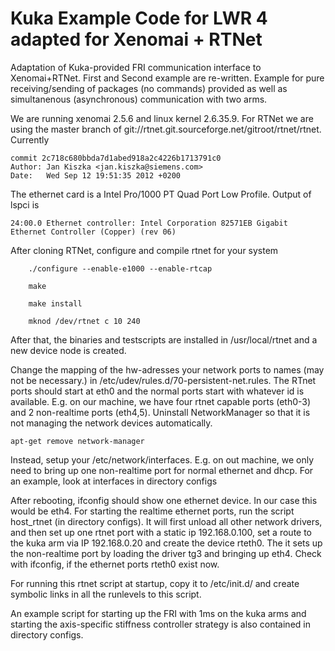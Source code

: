 Kuka Example Code for LWR 4 adapted for Xenomai + RTNet
==============

Adaptation of Kuka-provided FRI communication interface to Xenomai+RTNet. 
First and Second example are re-written. Example for pure receiving/sending of packages (no commands) provided as well as simultanenous (asynchronous) communication with two arms. 

We are running xenomai 2.5.6 and linux kernel 2.6.35.9. For RTNet we are using the master branch of git://rtnet.git.sourceforge.net/gitroot/rtnet/rtnet. 
Currently 

```
commit 2c718c680bbda7d1abed918a2c4226b1713791c0
Author: Jan Kiszka <jan.kiszka@siemens.com>
Date:   Wed Sep 12 19:51:35 2012 +0200
```

The ethernet card is a Intel Pro/1000 PT Quad Port Low Profile. Output of lspci is 

```
24:00.0 Ethernet controller: Intel Corporation 82571EB Gigabit Ethernet Controller (Copper) (rev 06)
```

After cloning RTNet, configure and compile rtnet for your system

```
    ./configure --enable-e1000 --enable-rtcap 

    make 

    make install 

    mknod /dev/rtnet c 10 240 
```

After that, the binaries and testscripts are installed in /usr/local/rtnet and a new device node is created.

Change the mapping of the hw-adresses your network ports to names (may not be necessary.) in /etc/udev/rules.d/70-persistent-net.rules. 
The RTnet ports should start at eth0 and the normal ports start with whatever id is available. E.g. on our machine, we have four rtnet capable ports (eth0-3) and 2 non-realtime ports (eth4,5). 
Uninstall NetworkManager so that it is not managing the network devices automatically.
```
apt-get remove network-manager 
```
Instead, setup your /etc/network/interfaces. E.g. on out machine, we only need to bring up one non-realtime port for normal ethernet and dhcp. For an example, look at interfaces in directory configs

After rebooting, ifconfig should show one ethernet device. In our case this would be eth4. For starting the realtime ethernet ports, run the script host_rtnet (in directory configs). It will first unload all other network drivers, and then set up one rtnet port with a static ip 192.168.0.100, set a route to the kuka arm via IP 192.168.0.20 and create the device rteth0. The it sets up the non-realtime port by loading the driver tg3 and bringing up eth4. Check with ifconfig, if the ethernet ports rteth0 exist now.

For running this rtnet script at startup, copy it to /etc/init.d/ and create symbolic links in all the runlevels to this script.

An example script for starting up the FRI with 1ms on the kuka arms and starting the axis-specific stiffness controller strategy is also contained in directory configs.
